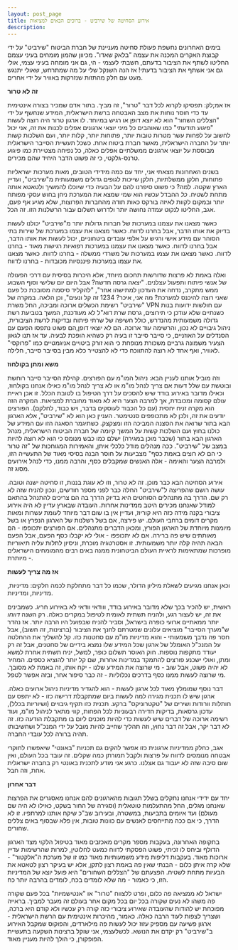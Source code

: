 ```yaml
---
layout: post_page
title: אירוע הסחיטה של שירביט - ברוכים הבאים למציאות
description: 
---
```

בימים האחרונים נחשפת פעולת סחיטה מעניינת של חברת הביטוח "שירביט" על ידי קבוצת האקרים המכנה את עצמה "בלאק שאדו". מכיוון שהמון מומחים בעיני עצמם החליטו לשתף את הציבור בדעתם, חשבתי לעצמי - הי, גם אני מומחה בעיני עצמי, אולי גם אני אשתף את הציבור בדעתי! אז הנה השנקל שלי על מה שמתרחש, שאולי יתנגש מעט עם חלק מהתזות שנזרקות באוויר על ידי אחרים.

**זה לא טרור**

אז אמ;לק: תפסיקו לקרוא לכל דבר "טרור", זה מביך. בתור אדם שמכיר בצורה אינטימית עד כדי חוסר נוחות את מצב האבטחה ברשת הישראלית, המידע שנחשף על ידי "הצללים השחור" הוא לא יוצא דופן או רגיש במיוחד. לו ארגון טרור היה רוצה לעשות "פיגוע תודעתי" כמו שאוהבים כל מיני יוצאי ארגונים אפלים לכנות את זה, אני יכול לחשוב על לפחות עשר מטרות טובות יותר, פתוחות יותר, קלות יותר, ועם השלכות קשות יותר על החברה הישראלית, מאשר חברת ביטוח אחת. כשכל תעשיית הסייבר הישראלית מבוססת על יוצאי ארגונים ממשלתיים אפלים כאלה, כל נפיחה מצטיירת כמו פיגוע טרנס-גלקטי, כי זה פשוט הדבר היחיד שהם מכירים. 

בשנים האחרונות מצאתי אני, יחד עם כמה מידידי הטובים, מאות מערכות ישראליות פתוחות, חלקן ממשלתיות,  חלקן שייכות לגופים גדולים משמעותית מ"שירביט", ועדיין הארץ שקטה. למה? כי פשוט סיפרנו להם על הבעיה כדי שיוכלו להמשיך ולטאטא אותה מתחת לשטיח. *כל* ההבדל עכשיו הוא שמי שמצא את המערכת ניחן בחוש עסקי מפותח יותר ובמקום לקוות לאיזה בורקס כאות תודה מהחברות הפרוצות, שלא מגיע אף פעם, אגב, החליטו לנקוט עמדה נחושה יותר ולדרוש תשלום עבור הרשלנות הזו. זה הכל.

כאשר מצאנו את עצמנו במערכות של חברות גדולות יותר מ"שירביט" יכולנו לעשות בדיוק את אותו הדבר, אבל בחרנו לדווח. כאשר מצאנו את עצמו במערכת של שירות בתי הסוהר עם מידע אישי ורגיש על אלפי עובדים ביטחוניים, יכול לעשות את אותו הדבר, אבל בחרנו לדווח. כאשר מצאנו את עצמנו במערכות רפואיות רגישות מאוד - בחרנו לדווח. כאשר מצאנו את עצמו במערכות של משרדי ממשלה - בחרנו לדווח. כאשר מצאנו את עצמו במערכות פיננסיות מכובדות - בחרנו לדווח. 

ואלה באמת לא פרצות שדורשות תחכום מיוחד, אלא היכרות בסיסית עם דרכי הפעולה של אנשי פיתוח ותפעול עצלנים. "יצאה גרסה חדשה? אבל היום יום שלישי וסוף השבוע ממש מתקרב, נדחה את העדכון למתישהו אחר", "להקליד סיסמה מסובכת כל פעם שאני רוצה להיכנס למערכת? מה אני, איכר? 1234 זה קל ונעים", וכן הלאה. במקרה של "שירביט" רשימת הכשלים ארוכה ומביכה, החל משרת VPN עם חולשות ידועות בנות כשנתיים שלא עודכן כי תירוצים, גרסת שרת דוא"ל לא מעודכנת, המשך בטביעת רשת גדולה משמעותית מהנדרש, כולל חשיפה של שרתי פיתוח ובדיקות לרשת הציבורית, ניהול גיבויים לא נכון, והרשימה עוד ארוכה. הם לא יוצאי דופן,הם פשוט נתפסו הפעם עם הסנדלים על האוזניים, כי סייבר סייבר זו בעיה רק כשהיא הופכת לבעיה. עד אז תנו לגאון הצעיר משמונה גרביים משכורת מנופחת כי הוא זורק ביטויים אניגמטיים כמו "פרוקסי" לאוויר, ואף אחד לא רוצה להתווכח כדי לא להצטייר כלא מבין בסייבר סייבר, חלילה.

**משא ומתן בקולחוז**

וזה מוביל אותנו לעניין הבא: ניהול המו"מ עם הפורצים. קהילת הסייבר סייבר רוחשת ובוטשת עם שלל דעות אם צריך לנהל מו"מ או לא צריך לנהל מו"מ כאילו אנחנו בקולחוז, וכאילו מדובר באירוע בודד שיש להסכים על דרך הטיפול בו לטובת הכלל. זו אכן ראיית עולם קסומה ומכובדת, אך למרבה הצער היא לא מאוד מחוברת למציאות. המקרה הזה הוא מקרה זניח יחסית (עם כל הכבוד לעוסקים בדבר, ויש כבוד, לחלקם). הפורצים יודעים את זה, ולכן לא מתכופפים סנטימטר. העניין כאן הוא לא "שירביט", אלא הארגון הבא בתור שרואה את הסצנה המביכה הזו ומצקצק. כשתיגמר הסאגה הזו עם המידע של כולנו בחוץ ועם השלכות קשות על המשך קיומה של חברת הביטוח הישראלית, מנהל הארגון הבא בתור (שכבר מוכן במגירה) ישלם כמו כבש מנומס כי הוא לא רוצה להיות במצב של "שירביט". ככה מנהלים מודל כלכלי איתן, והאמירות המגוחכות של "זה טרור כי הם לא רוצים באמת כסף" מצביעות על חוסר הבנה בסיסי מאוד של התעשייה הזו, ולמרבה הצער והאימה - אלה האנשים שמקבלים כסף, והרבה ממנו, כדי לנהל אירועים מסוג זה.

אירוע הסחיטה הבא כבר מוכן. זה לא טרור, וזו לא עוגת בננות, זו סחיטה ישנה וטובה. עושה רושם שהפריצה ל"שירביט" החלה כבר לפני מספר חודשים, ונכון להניח שזה לא רק שם. הדרך בה מתנהלים הסוחטים היא בדיוק הדרך בה הם צריכים להתנהל בהתאם למודל שאנחנו מכירים היטב ממדינות אחרות. העובדה שבארץ עדיין לא היה אירוע ציבורי בקנה מידה כזה היא קוריוז, ועדיין אין בו שום דבר מיוחד לעומת עשרות ומאות מקרים דומים ברחבי העולם. יש פירצה, אם בשל רשלנות של הארגון הנפרץ או בשל מיומנות מיוחדת של הארגון הפורץ, ומכאן הדברים מתנהלים. אם הפורצים יתכופפו - הם מאותתים שיש פה ברירה. אם לא יתכופפו - אולי לא יקבלו כסף הפעם, אבל הפעם הבאה תהיה קלה יותר משמעותית. זו אסטרטגיה מוכרת, וניסיון לתלות עליה תיאוריות מופרכות שמתאימות לראיית העולם הביטחונית ממנה באים רבים מהמומחים הישראלים - מיותרת.

**אז מה צריך לעשות**

וכאן אנחנו מגיעים לשאלת מיליון הדולר, שכמו כל דבר מתחלקת לכמה חלקים: מדיניות, מדיניות, ומדיניות.

ראשית, יש להכיר בכך שלא מדובר באירוע בודד, ווודאי וודאי לא באירוע חריג. כשמבינים את זה, יש לעצור רגע, ולהניח תשתית לאומית לטיפול במקרים כאלה. רק השנה *דווחו* יותר ממאתיים ארועי כופרה בישראל, וסביר להניח שבפועל היו הרבה יותר. אז נהדר ש"מערך הסייבר" מוציאים עלונים שמטרתם לחנך את הציבור (ברצינות, זה חשוב), אבל חסר פה נדבך משמעותי - והוא מדיניות מו"מ עם סחטנות כזו. קל להשליך את ההחלטה על המנכ"ל האומלל של ארגון שכל המידע שלו נמצא בידיים של סחטנים, אבל זה רק יעודד מתקפות נוספות. חוק האוסר תשלום כופר, למשל, יניח תשתית אחרת למשא ומתן, ואולי ישכנע פורצים להתמקד במדינות אחרות, שם קל יותר להוציא כספים. המחיר לא יהיה פשוט, אבל שוב - מי שרוצה את המידע שלנו - יקח אותו, זה באמת לא מסובך. מי שרוצה לעשות ממנו כסף בדרכים נכלוליות - זה כבר סיפור אחר, ובזה אפשר לטפל.

דבר נוסף שמומלץ מאוד לכל ארגון לעשות - הוא להגדיר מדיניות ניהול ארועים כאלה. ארגון שיש לו תכנית מגירה למה לעשות ביום שמתקבלת דרישה כזו - לא יתפס עם חותלות וורודות ושירים של "טקטרוניקס" ברקע. תכנית כזו תקיף גיבויים (ושיוריות בכלל), עדכון גרסאות, בדיקות חדירה רבעוניות לכל הפחות, קווי מתאר לניהול מו"מ, ועוד רשימה ארוכה של דברים שיש לעשות כדי להיות מוכנים ליום בו מתקבלת הודעה כזו. זה לא דבר יקר, אבל זה דבר נחוץ, וזה תהליך שחייב להיות מובל על ידי המנכ"ל ושחשיבותו תהיה ברורה לכל עובדי החברה.

אגב, כחלק ממדיניות ארגונית כזו אפשר להקים גם תכניות "באונטי" שיאפשרו לחוקרי אבטחה מנומסים לדווח על פרצות ולקבל תמורתן כמה שקלים. זה עובד בכל העולם, ואין שום סיבה שזה לא יעבוד גם אצלנו. כרגע אני מודע לתכנית באונטי רק בחברה ישראלית אחת, וזה חבל.

**דבר אחרון**

יחד עם ידידי אנחנו נתקלים בשלל תגובות מהארגונים להם אנחנו מאסגרים את הפרצות שאנחנו מגלים, החל מהתעלמות טוטאלית (וסגירה של החור בשקט, כאילו לא היה שם מעולם) ועד איומים בתביעות, במשטרה, ובעירוב שב"כ שיקח אותנו למרתפיו. זו לא הדרך, כי אם ככה מתייחסים לאנשים עם כוונות טובות, אין פלא שבסוף באים צללים שחורים.

בתקופה האחרונה, בעקבות מספר מקרים מאכזבים מאוד בטיפול הלקוי מצד הארגון הדולף וביחס לו זכיתי, פשוט הפסקתי לדווח כמעט לחלוטין, למרות שהרשימות עדיין ארוכות מאוד. בעקבות דליפות מידע משמעותיות מאוד כמו זו של מערכת ה"אלקטור" - שלא קרה איתן כלום - הבנתי שאין פה באמת רצון לתקן, אלא יש בעיקר רצון לטאטא את הבעיות מתחת לשטיח. הפצעתם של "הצללים השחורים" היא פועל יוצא של המדיניות הזו, כי כאמור - מה שלא לומדים בכח, לומדים בהרבה יותר כח.

ישראל לא ממציאה פה כלום, ופרט ללצווח "טרור" או "אנטישמיות" בכל פעם שקורה פה משהו לא נעים שקורה בכל יום בכל מקום אחר בעולם זה מעבר למביך. בראייה מפוכחת יש להודות שהעובדה שאירוע ציבורי כזה קורה רק עכשיו ולא קודם היא ברכה, ושצריך לצפות לעוד הרבה כאלה. כאמור, מהיכרות אינטימית עם הרשת הישראלית - ארגון פשיעה עם מספיק עזוז יכול לעשות פה מילארדים, והפוקוס שמקבל האירוע ב"שירביט" רק יקדם את הנושא. לכשלעצמי, אני שוקל ברצינות השקעה בתעשיית הפופקורן, כי הולך להיות מעניין מאוד.













